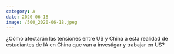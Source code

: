```yaml
--- 
category: A 
date: 2020-06-18 
image: /500_2020-06-18.jpeg 
--- 
```


¿Cómo afectarán las tensiones entre US y China a esta realidad de estudiantes de IA en China que van a investigar y trabajar en US?